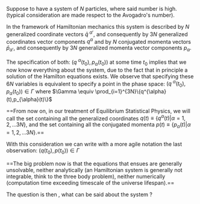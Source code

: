 Suppose to have a system of $N$ particles, where said number is high. (typical consideration are made respect to the Avogadro's number).

In the framework of Hamiltonian mechanics this system is described by $N$ generalized coordinate vectors $\bar{q}^{\ \alpha'}$, and consequently by $3N$ generalized coordinates vector components $q^{\alpha}$ and by $N$ conjugated momenta vectors $\bar{p}_{\alpha'}$, and consequently by $3N$ generalized momenta vector components $p_{\alpha}$.

The specification of both: $(q^{\ \alpha}(t_0),p_{\alpha}(t_0) )$ at some time $t_0$ implies that we now know everything about the system, due to the fact that in principle a solution of the Hamilton equations exists.
We observe that specifying these $6N$ variables is equivalent to specify a point in the phase space: $(q^{\ \alpha}(t_0),p_{\alpha}(t_0) ) \in \Gamma$ where $\Gamma \equiv \prod_{i=1}^{3N}\{q^{\alpha}(t),p_{\alpha}(t)\}$

==From now on, in our treatment of Equilibrium Statistical Physics, we will call the set containing all the generalized coordinates $q(t) \equiv \{ q^{\alpha}(t) | \alpha=1,2, \dots 3N \}$, and the set containing all the conjugated momenta 
$p(t) \equiv \{ p_{\alpha}(t) | \alpha=1,2, \dots 3N \}$.==

With this consideration we can write with a more agile notation the last observation: $(q(t_0),p(t_0) ) \in \Gamma$

==The big problem now is that the equations that ensues are generally unsolvable, neither analytically (an Hamiltonian system is generally not integrable, think to the three body problem), neither numerically (computation time exceeding timescale of the universe lifespan).==

The question is then , what can be said about the system ?






